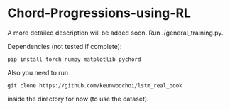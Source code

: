 # Chord-Progressions-using-RL

A more detailed description will be added soon. Run ./general_training.py.

Dependencies (not tested if complete):

    pip install torch numpy matplotlib pychord

Also you need to run

    git clone https://github.com/keunwoochoi/lstm_real_book

inside the directory for now (to use the dataset).
